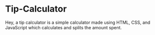 # Tip-Calculator
Hey, a tip calculator is a simple calculator made using HTML, CSS, and JavaScript which calculates and splits the amount spent.
